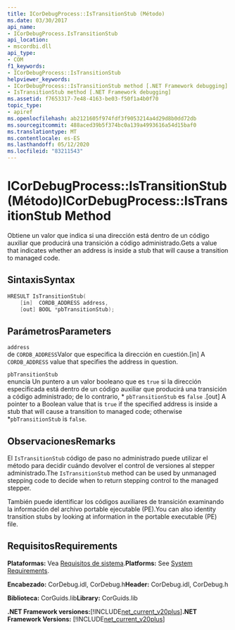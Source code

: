 ```yaml
---
title: ICorDebugProcess::IsTransitionStub (Método)
ms.date: 03/30/2017
api_name:
- ICorDebugProcess.IsTransitionStub
api_location:
- mscordbi.dll
api_type:
- COM
f1_keywords:
- ICorDebugProcess::IsTransitionStub
helpviewer_keywords:
- ICorDebugProcess::IsTransitionStub method [.NET Framework debugging]
- IsTransitionStub method [.NET Framework debugging]
ms.assetid: f7653317-7e48-4163-be03-f50f1a4b0f70
topic_type:
- apiref
ms.openlocfilehash: ab2121605f974fdf3f9053214a4d29d8b0dd72db
ms.sourcegitcommit: 488aced39b5f374bc0a139a4993616a54d15baf0
ms.translationtype: MT
ms.contentlocale: es-ES
ms.lasthandoff: 05/12/2020
ms.locfileid: "83211543"
---
```

# <a name="icordebugprocessistransitionstub-method"></a><span data-ttu-id="6a4ce-102">ICorDebugProcess::IsTransitionStub (Método)</span><span class="sxs-lookup"><span data-stu-id="6a4ce-102">ICorDebugProcess::IsTransitionStub Method</span></span>
<span data-ttu-id="6a4ce-103">Obtiene un valor que indica si una dirección está dentro de un código auxiliar que producirá una transición a código administrado.</span><span class="sxs-lookup"><span data-stu-id="6a4ce-103">Gets a value that indicates whether an address is inside a stub that will cause a transition to managed code.</span></span>  
  
## <a name="syntax"></a><span data-ttu-id="6a4ce-104">Sintaxis</span><span class="sxs-lookup"><span data-stu-id="6a4ce-104">Syntax</span></span>  
  
```cpp  
HRESULT IsTransitionStub(  
    [in]  CORDB_ADDRESS address,  
    [out] BOOL *pbTransitionStub);  
```  
  
## <a name="parameters"></a><span data-ttu-id="6a4ce-105">Parámetros</span><span class="sxs-lookup"><span data-stu-id="6a4ce-105">Parameters</span></span>  
 `address`  
 <span data-ttu-id="6a4ce-106">de `CORDB_ADDRESS`Valor que especifica la dirección en cuestión.</span><span class="sxs-lookup"><span data-stu-id="6a4ce-106">[in] A `CORDB_ADDRESS` value that specifies the address in question.</span></span>  
  
 `pbTransitionStub`  
 <span data-ttu-id="6a4ce-107">enuncia Un puntero a un valor booleano que es `true` si la dirección especificada está dentro de un código auxiliar que producirá una transición a código administrado; de lo contrario, \* `pbTransitionStub` es `false` .</span><span class="sxs-lookup"><span data-stu-id="6a4ce-107">[out] A pointer to a Boolean value that is `true` if the specified address is inside a stub that will cause a transition to managed code; otherwise \*`pbTransitionStub` is `false`.</span></span>  
  
## <a name="remarks"></a><span data-ttu-id="6a4ce-108">Observaciones</span><span class="sxs-lookup"><span data-stu-id="6a4ce-108">Remarks</span></span>  
 <span data-ttu-id="6a4ce-109">El `IsTransitionStub` código de paso no administrado puede utilizar el método para decidir cuándo devolver el control de versiones al stepper administrado.</span><span class="sxs-lookup"><span data-stu-id="6a4ce-109">The `IsTransitionStub` method can be used by unmanaged stepping code to decide when to return stepping control to the managed stepper.</span></span>  
  
 <span data-ttu-id="6a4ce-110">También puede identificar los códigos auxiliares de transición examinando la información del archivo portable ejecutable (PE).</span><span class="sxs-lookup"><span data-stu-id="6a4ce-110">You can also identity transition stubs by looking at information in the portable executable (PE) file.</span></span>  
  
## <a name="requirements"></a><span data-ttu-id="6a4ce-111">Requisitos</span><span class="sxs-lookup"><span data-stu-id="6a4ce-111">Requirements</span></span>  
 <span data-ttu-id="6a4ce-112">**Plataformas:** Vea [Requisitos de sistema](../../get-started/system-requirements.md).</span><span class="sxs-lookup"><span data-stu-id="6a4ce-112">**Platforms:** See [System Requirements](../../get-started/system-requirements.md).</span></span>  
  
 <span data-ttu-id="6a4ce-113">**Encabezado:** CorDebug.idl, CorDebug.h</span><span class="sxs-lookup"><span data-stu-id="6a4ce-113">**Header:** CorDebug.idl, CorDebug.h</span></span>  
  
 <span data-ttu-id="6a4ce-114">**Biblioteca:** CorGuids.lib</span><span class="sxs-lookup"><span data-stu-id="6a4ce-114">**Library:** CorGuids.lib</span></span>  
  
 <span data-ttu-id="6a4ce-115">**.NET Framework versiones:**[!INCLUDE[net_current_v20plus](../../../../includes/net-current-v20plus-md.md)]</span><span class="sxs-lookup"><span data-stu-id="6a4ce-115">**.NET Framework Versions:** [!INCLUDE[net_current_v20plus](../../../../includes/net-current-v20plus-md.md)]</span></span>
